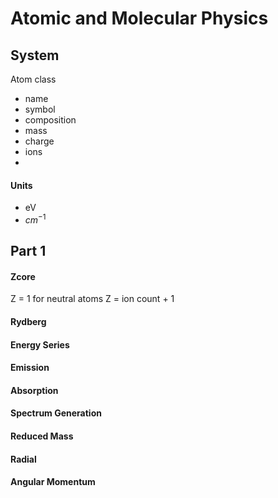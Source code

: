 # Atomic and Molecular Physics

## System

Atom class
- name
- symbol
- composition
- mass
- charge
- ions
- 

#### Units

- eV
- $cm^{-1}$


## Part 1

#### Zcore

Z = 1 for neutral atoms
Z = ion count + 1

#### Rydberg 


#### Energy Series


#### Emission


#### Absorption


#### Spectrum Generation


#### Reduced Mass



#### Radial



#### Angular Momentum